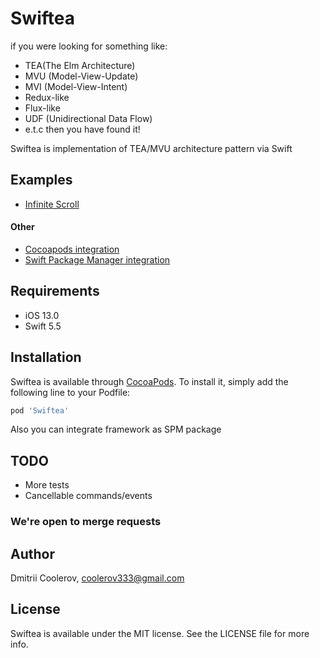 # Swiftea

if you were looking for something like: 
- TEA(The Elm Architecture)
- MVU (Model-View-Update)
- MVI (Model-View-Intent)
- Redux-like
- Flux-like
- UDF (Unidirectional Data Flow)
- e.t.c
then you have found it!

Swiftea is implementation of TEA/MVU architecture pattern via Swift  

## Examples

- [Infinite Scroll](https://github.com/cooler333/Swiftea/tree/main/Examples/InfiniteScroll)

#### Other
- [Cocoapods integration](https://github.com/cooler333/Swiftea/tree/main/Examples/PodExample)
- [Swift Package Manager integration](https://github.com/cooler333/Swiftea/tree/main/Examples/SPMExample)

## Requirements

- iOS 13.0
- Swift 5.5

## Installation

Swiftea is available through [CocoaPods](https://cocoapods.org). To install
it, simply add the following line to your Podfile:

```ruby
pod 'Swiftea'
```

Also you can integrate framework as SPM package

## TODO
- More tests
- Cancellable commands/events

### We're open to merge requests

## Author

Dmitrii Coolerov, coolerov333@gmail.com

## License

Swiftea is available under the MIT license. See the LICENSE file for more info.

